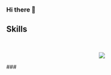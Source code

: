 ### Hi there 👋
## Skills
<div align="center" style="display: inline_block"><br>
   <p align="center">
      <a href="#">
         <img src="https://skillicons.dev/icons?i=ts,js,nextjs,css,html,nodejs,express,mysql," />
      </a>
   </p>
</div>
###

